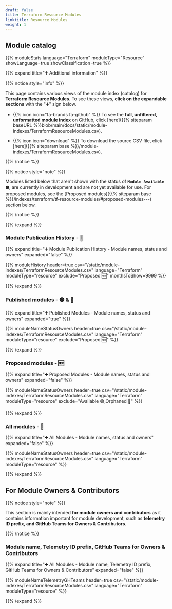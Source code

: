 ```yaml
---
draft: false
title: Terraform Resource Modules
linktitle: Resource Modules
weight: 1
---
```


## Module catalog

{{% moduleStats language="Terraform" moduleType="Resource" showLanguage=true showClassification=true %}}

{{% expand title="➕ Additional information" %}}

{{% notice style="info" %}}

This page contains various views of the module index (catalog) for **Terraform Resource Modules**. To see these views, **click on the expandable sections** with the "➕" sign below.

- {{% icon icon="fa-brands fa-github" %}} To see the **full, unfiltered, unformatted module index** on GitHub, click [here]({{% siteparam baseURL %}}blob/main/docs/static/module-indexes/TerraformResourceModules.csv).

- {{% icon icon="download" %}} To download the source CSV file, click [here]({{% siteparam base %}}/module-indexes/TerraformResourceModules.csv).

{{% /notice %}}

{{% notice style="note" %}}

Modules listed below that aren't shown with the status of **`Module Available 🟢`**, are currently in development and are not yet available for use. For proposed modules, see the [Proposed modules]({{% siteparam base %}}/indexes/terraform/tf-resource-modules/#proposed-modules---) section below.

{{% /notice %}}

{{% /expand %}}

### Module Publication History - 📅

{{% expand title="➕ Module Publication History - Module names, status and owners" expanded="false" %}}

{{% moduleHistory header=true csv="/static/module-indexes/TerraformResourceModules.csv" language="Terraform" moduleType="resource" exclude="Proposed :new:" monthsToShow=9999 %}}

{{% /expand %}}

### Published modules - 🟢 & 👀

{{% expand title="➕ Published Modules - Module names, status and owners" expanded="true" %}}

{{% moduleNameStatusOwners header=true csv="/static/module-indexes/TerraformResourceModules.csv" language="Terraform" moduleType="resource" exclude="Proposed :new:" %}}

{{% /expand %}}

### Proposed modules - 🆕

{{% expand title="➕ Proposed Modules - Module names, status and owners" expanded="false" %}}

{{% moduleNameStatusOwners header=true csv="/static/module-indexes/TerraformResourceModules.csv" language="Terraform" moduleType="resource" exclude="Available :green_circle:,Orphaned :eyes:" %}}

{{% /expand %}}

### All modules - 📇

{{% expand title="➕ All Modules - Module names, status and owners" expanded="false" %}}

{{% moduleNameStatusOwners header=true csv="/static/module-indexes/TerraformResourceModules.csv" language="Terraform" moduleType="resource" %}}

{{% /expand %}}

## For Module Owners & Contributors

{{% notice style="note" %}}

This section is mainly intended **for module owners and contributors** as it contains information important for module development, such as **telemetry ID prefix, and GitHub Teams for Owners & Contributors**.

{{% /notice %}}

### Module name, Telemetry ID prefix, GitHub Teams for Owners & Contributors

{{% expand title="➕ All Modules - Module name, Telemetry ID prefix, GitHub Teams for Owners & Contributors" expanded="false" %}}

{{% moduleNameTelemetryGHTeams header=true csv="/static/module-indexes/TerraformResourceModules.csv" language="Terraform" moduleType="resource" %}}

{{% /expand %}}
